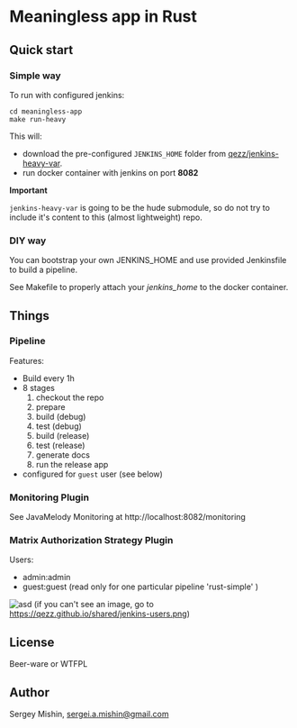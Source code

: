 # Meaningless app in Rust #

## Quick start ##

### Simple way ###

To run with configured jenkins:

```shell
cd meaningless-app
make run-heavy
```

This will:
* download the pre-configured `JENKINS_HOME` folder
  from [qezz/jenkins-heavy-var](https://github.com/qezz/jenkins-heavy-var.git).
* run docker container with jenkins on port **8082**

**Important**

`jenkins-heavy-var` is going to be the hude submodule, so do not try
to include it's content to this (almost lightweight) repo.

### DIY way ###

You can bootstrap your own JENKINS_HOME and use provided Jenkinsfile to build a pipeline.

See Makefile to properly attach your *jenkins_home* to the docker container.

## Things ##

### Pipeline ###

Features:

* Build every 1h
* 8 stages
  1. checkout the repo
  2. prepare
  3. build (debug)
  4. test (debug)
  5. build (release)
  6. test (release)
  7. generate docs
  8. run the release app
* configured for `guest` user (see below)

### Monitoring Plugin ###

See JavaMelody Monitoring at http://localhost:8082/monitoring

### Matrix Authorization Strategy Plugin ###

Users:
* admin:admin
* guest:guest (read only for one particular pipeline 'rust-simple' )

![asd](https://qezz.github.io/shared/jenkins-users.png)
(if you can't see an image, go to https://qezz.github.io/shared/jenkins-users.png)

## License ##

Beer-ware or WTFPL

## Author ##

Sergey Mishin, sergei.a.mishin@gmail.com

